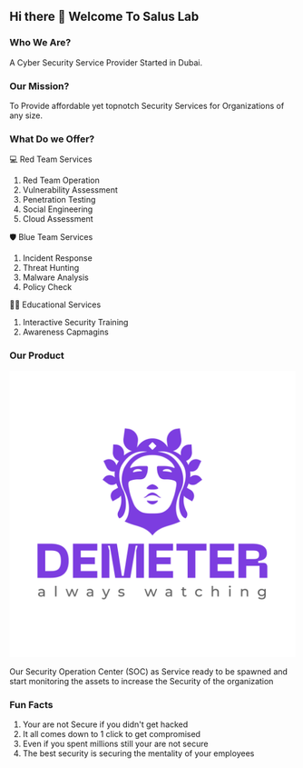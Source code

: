 ## Hi there 👋 Welcome To Salus Lab 

### Who We Are?
A Cyber Security Service Provider Started in Dubai. 

### Our Mission?
To Provide affordable yet topnotch Security Services for Organizations of any size.

### What Do we Offer?

:computer: Red Team Services 
1) Red Team Operation
2) Vulnerability Assessment
3) Penetration Testing
4) Social Engineering
5) Cloud Assessment 

:shield: Blue Team Services
1) Incident Response
2) Threat Hunting
3) Malware Analysis
4) Policy Check

:teacher: Educational Services
1) Interactive Security Training
2) Awareness Capmagins 

### Our Product 
![Demeter Logo](profile/img/Demeter_logo.png)

Our Security Operation Center (SOC) as Service ready to be spawned and start monitoring the assets to increase the Security of the organization

### Fun Facts
1) Your are not Secure if you didn't get hacked 
2) It all comes down to 1 click to get compromised 
3) Even if you spent millions still your are not secure
4) The best security is securing the mentality of your employees 
